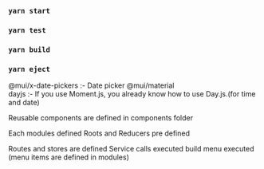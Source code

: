 ### `yarn start`
### `yarn test`
### `yarn build`
### `yarn eject`


<!-- Packages to be installed  -->
@mui/x-date-pickers   :-     Date picker
@mui/material    
dayjs                 :-    If you use Moment.js, you already know how to use Day.js.(for time and date)

<!-- Components  -->
Reusable components are defined in components folder


<!-- Modules -->
Each modules defined
Roots and Reducers pre defined 


<!-- Services -->
Routes and stores are defined
Service calls executed
build menu executed (menu items are defined in modules) 

